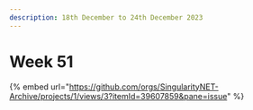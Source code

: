 ```yaml
---
description: 18th December to 24th December 2023
---
```


# Week 51

{% embed url="https://github.com/orgs/SingularityNET-Archive/projects/1/views/3?itemId=39607859&pane=issue" %}

